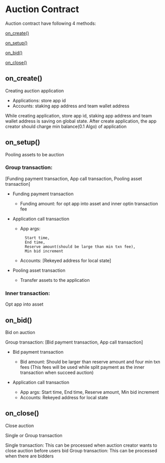 # Auction Contract

Auction contract have following 4 methods: 

[on_create()](#on_create)

[on_setup()](#on_setup)

[on_bid()](#on_bid)

[on_close()](#on_close)


## on_create()
Creating auction application

* Applications: store app id
* Accounts: staking app address and team wallet address

While creating application, store app id, staking app address and team wallet address is saving on global state.
After create application, the app creator should charge min balance(0.1 Algo) of application


## on_setup()
Pooling assets to be auction

### Group transaction: 
[Funding payment transaction, App call transaction, Pooling asset transaction]

* Funding payment transaction
  * Funding amount: for opt app into asset and inner optin transaction fee

* Application call transaction
  * App args: 

          Start time, 
          End time, 
          Reserve amount(should be large than min txn fee), 
          Min bid increment

  * Accounts: [Rekeyed address for local state]

* Pooling asset transaction
  * Transfer assets to the application


### Inner transaction: 
Opt app into asset

## on_bid()
Bid on auction

Group transaction: 
[Bid payment transaction, App call transaction]

* Bid payment transaction
  * Bid amount: Should be larger than reserve amount and four min txn fees (This fees will be used while split payment as the inner transaction when succeed auction)

* Application call transaction
  * App args: Start time, End time, Reserve amount, Min bid increment
  * Accounts: Rekeyed address for local state

## on_close()
Close auction

Single or Group transaction

Single transaction: This can be processed when auction creator wants to close auction before users bid
Group transaction: This can be processed when there are bidders



